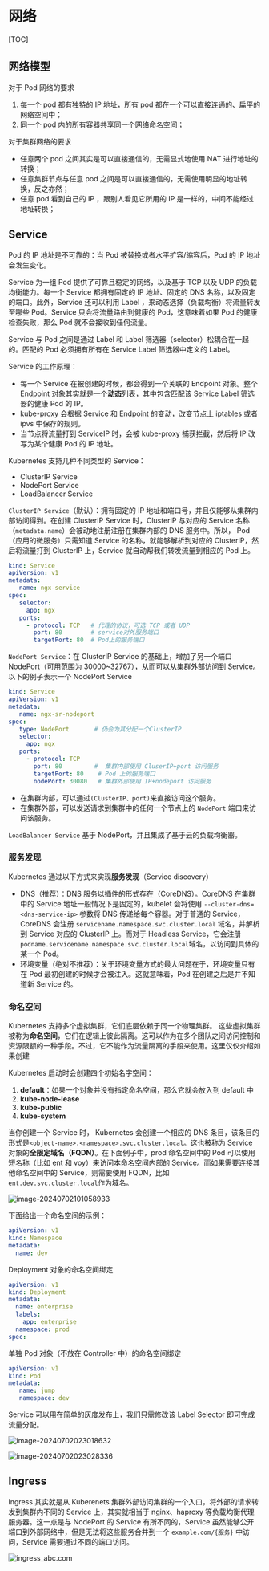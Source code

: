 # 网络

[TOC]



## 网络模型

对于 Pod 网络的要求

1. 每一个 pod 都有独特的 IP 地址，所有 pod 都在一个可以直接连通的、扁平的网络空间中；
2. 同一个 pod 内的所有容器共享同一个网络命名空间；

对于集群网络的要求

- 任意两个 pod 之间其实是可以直接通信的，无需显式地使用 NAT 进行地址的转换；
- 任意集群节点与任意 pod 之间是可以直接通信的，无需使用明显的地址转换，反之亦然；
- 任意 pod 看到自己的 IP ，跟别人看见它所用的 IP 是一样的，中间不能经过地址转换；

## Service

Pod 的 IP 地址是不可靠的：当 Pod 被替换或者水平扩容/缩容后，Pod 的 IP 地址会发生变化。

Service 为一组 Pod 提供了可靠且稳定的网络，以及基于 TCP 以及 UDP 的负载均衡能力。每一个 Service 都拥有固定的 IP 地址、固定的 DNS 名称，以及固定的端口。此外，Service 还可以利用 Label ，来动态选择（负载均衡）将流量转发至哪些 Pod。Service 只会将流量路由到健康的 Pod，这意味着如果 Pod 的健康检查失败，那么 Pod 就不会接收到任何流量。

Service 与 Pod 之间是通过 Label 和 Label 筛选器（selector）松耦合在一起的。匹配的 Pod 必须拥有所有在 Service Label 筛选器中定义的 Label。



Service 的工作原理：

- 每一个 Service 在被创建的时候，都会得到一个关联的 Endpoint 对象。整个 Endpoint 对象其实就是一个**动态**列表，其中包含匹配该 Service Label 筛选器的健康 Pod 的 IP。
- kube-proxy 会根据 Service 和 Endpoint 的变动，改变节点上 iptables 或者 ipvs 中保存的规则。
- 当节点将流量打到 ServiceIP 时，会被  kube-proxy 捕获拦截，然后将 IP 改写为某个健康 Pod 的 IP 地址。





Kubernetes 支持几种不同类型的 Service：

- ClusterIP Service
- NodePort Service
- LoadBalancer Service

 `ClusterIP Service`（默认）：拥有固定的 IP 地址和端口号，并且仅能够从集群内部访问得到。在创建 ClusterIP Service 时，ClusterIP 与对应的 Service 名称（`metadata.name`）会被动地注册注册在集群内部的 DNS 服务中。所以， Pod（应用的微服务）只需知道 Service 的名称，就能够解析到对应的 ClusterIP，然后将流量打到 ClusterIP 上，Service 就自动帮我们转发流量到相应的 Pod 上。

~~~yaml
kind: Service
apiVersion: v1
metadata:
   name: ngx-service
spec:
   selector:
     app: ngx  
   ports:
     - protocol: TCP   # 代理的协议，可选 TCP 或者 UDP
       port: 80        # service对外服务端口
       targetPort: 80  # Pod上的服务端口
~~~

`NodePort Service`：在 ClusterIP Service 的基础上，增加了另一个端口 NodePort（可用范围为 30000~32767），从而可以从集群外部访问到 Service。以下的例子表示一个 NodePort Service

~~~yaml
kind: Service
apiVersion: v1
metadata:
   name: ngx-sr-nodeport
spec:
   type: NodePort   	# 仍会为其分配一个ClusterIP
   selector:
     app: ngx
   ports:
     - protocol: TCP
       port: 80    		#  集群内部使用 CluserIP+port 访问服务
       targetPort: 80  	 # Pod 上的服务端口
       nodePort: 30080   # 集群外部使用 IP+nodeport 访问服务
~~~

- 在集群内部，可以通过`(ClusterIP、port)`来直接访问这个服务。
- 在集群外部，可以发送请求到集群中的任何一个节点上的 `NodePort` 端口来访问该服务。



`LoadBalancer Service` 基于 NodePort，并且集成了基于云的负载均衡器。

### 服务发现

Kubernetes 通过以下方式来实现**服务发现**（Service discovery）

- DNS（推荐）：DNS 服务以插件的形式存在（CoreDNS）。CoreDNS 在集群中的 Service 地址一般情况下是固定的，kubelet 会将使用 `--cluster-dns=<dns-service-ip>` 参数将 DNS 传递给每个容器。对于普通的 Service，CoreDNS 会注册 `servicename.namespace.svc.cluster.local` 域名，并解析到 Service 对应的 ClusterIP 上。而对于 Headless Service，它会注册`podname.servicename.namespace.svc.cluster.local`域名，以访问到具体的某一个 Pod。
- 环境变量（绝对不推荐）：关于环境变量方式的最大问题在于，环境变量只有在 Pod 最初创建的时候才会被注入。这就意味着，Pod 在创建之后是并不知道新 Service 的。



### 命名空间

Kubernetes 支持多个虚拟集群，它们底层依赖于同一个物理集群。 这些虚拟集群被称为**命名空间**，它们在逻辑上彼此隔离。这可以作为在多个团队之间访问控制和资源限额的一种手段。不过，它不能作为流量隔离的手段来使用。这里仅仅介绍如果创建

Kubernetes 启动时会创建四个初始名字空间：

1. **default**：如果一个对象并没有指定命名空间，那么它就会放入到 default 中
2. **kube-node-lease**
3. **kube-public**
4. **kube-system**

当你创建一个 Service 时， Kubernetes 会创建一个相应的 DNS 条目，该条目的形式是`<object-name>.<namespace>.svc.cluster.local`。这也被称为 Service 对象的**全限定域名（FQDN）**。在下面例子中，prod 命名空间中的 Pod 可以使用短名称（比如 ent 和 voy）来访问本命名空间内部的 Service。而如果需要连接其他命名空间中的 Service，则需要使用 FQDN，比如 `ent.dev.svc.cluster.local`作为域名。

![image-20240702101058933](./assets/image-20240702101058933.png)

下面给出一个命名空间的示例：

~~~~yaml
apiVersion: v1
kind: Namespace
metadata:
  name: dev
~~~~

Deployment 对象的命名空间绑定

~~~yaml
apiVersion: v1
kind: Deployment
metadata:
  name: enterprise
  labels:
    app: enterprise
  namespace: prod
spec:
~~~

单独 Pod 对象（不放在 Controller 中）的命名空间绑定

~~~yaml
apiVersion: v1
kind: Pod
metadata:
   name: jump
   namespace: dev
~~~



Service 可以用在简单的灰度发布上，我们只需修改该 Label Selector 即可完成流量分配。

![image-20240702023018632](./assets/image-20240702023018632.png)

![image-20240702023028336](./assets/image-20240702023028336.png)

## Ingress

Ingress 其实就是从 Kuberenets 集群外部访问集群的一个入口，将外部的请求转发到集群内不同的 Service 上，其实就相当于 nginx、haproxy 等负载均衡代理服务器。这一点是与 NodePort 的 Service 有所不同的，Service 虽然能够公开端口到外部网络中，但是无法将这些服务合并到一个 `example.com/{服务}` 中访问，Service 需要通过不同的端口访问。

![ingress_abc.com](./assets/ingress_abc.com.png)